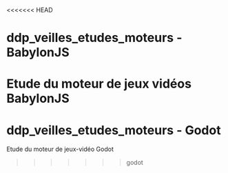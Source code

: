 <<<<<<< HEAD
# ddp_veilles_etudes_moteurs - BabylonJS
Etude du moteur de jeux vidéos BabylonJS
=======
# ddp_veilles_etudes_moteurs - Godot
Etude du moteur de jeux-vidéo Godot
>>>>>>> godot
